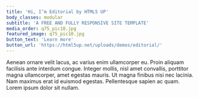```yaml
---
title: 'Hi, I’m Editorial by HTML5 UP'
body_classes: modular
subtitle: 'A FREE AND FULLY RESPONSIVE SITE TEMPLATE'
media_order: q75_pic10.jpg
featured_image: q75_pic10.jpg
button_text: 'Learn more'
button_url: 'https://html5up.net/uploads/demos/editorial/'
---
```


Aenean ornare velit lacus, ac varius enim ullamcorper eu. Proin aliquam facilisis ante interdum congue. Integer mollis, nisl amet convallis, porttitor magna ullamcorper, amet egestas mauris. Ut magna finibus nisi nec lacinia. Nam maximus erat id euismod egestas. Pellentesque sapien ac quam. Lorem ipsum dolor sit nullam.
